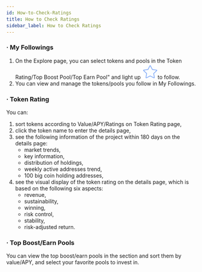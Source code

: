 ```yaml
---
id: How-to-Check-Ratings
title: How to Check Ratings
sidebar_label: How to Check Ratings
---
```


### · My Followings
1. On the Explore page, you can select tokens and pools in the Token Rating/Top Boost Pool/Top Earn Pool" and light up![](/img/star.png)to follow.
1. You can view and manage the tokens/pools you follow in My Followings.
### · Token  Rating
You can:

1. sort tokens according to Value/APY/Ratings on Token Rating page,
1. click the token name to enter the details page,
1. see the following information of the project within 180 days on the details page:
   - market trends,
   - key information,
   - distribution of holdings,
   - weekly active addresses trend,
   - 100 big coin holding addresses,
4. see the visual display of the token rating on the details page, which is based on the following six aspects:
   - revenue,
   - sustainability,
   - winning,
   - risk control,
   - stability,
   - risk-adjusted return.
### · Top Boost/Earn Pools
You can view the top boost/earn pools in the section and sort them by value/APY, and select your favorite pools to invest in.
